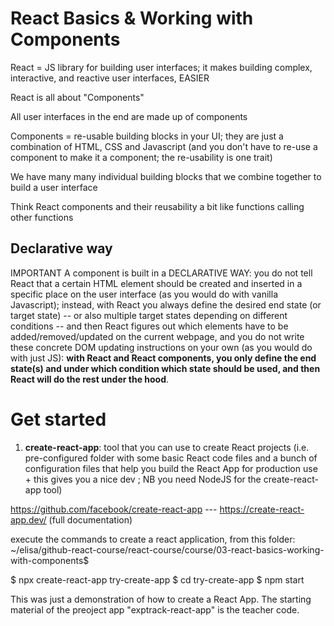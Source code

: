 # React Basics & Working with Components

React = JS library for building user interfaces; it makes building complex, interactive, and reactive user interfaces, EASIER

React is all about "Components"

All user interfaces in the end are made up of components

Components = re-usable building blocks in your UI; they are just a combination of HTML, CSS and Javascript (and you don't have to re-use a component to make it a component; the re-usability is one trait)

We have many many individual building blocks that we combine together to build a user interface


Think React components and their reusability a bit like functions calling other functions

## Declarative way

IMPORTANT A component is built in a DECLARATIVE WAY: you do not tell React that a certain HTML element should be created and inserted in a specific place on the user interface (as you would do with vanilla Javascript); instead, with React you always define the desired end state (or target state) -- or also multiple target states depending on different conditions -- and then React figures out which elements have to be added/removed/updated on the current webpage, and you do not write these concrete DOM updating instructions on your own (as you would do with just JS): **with React and React components, you only define the end state(s) and under which condition which state should be used, and then React will do the rest under the hood**.

# Get started

1. **create-react-app**: tool that you can use to create React projects (i.e. pre-configured folder with some basic React code files and a bunch of configuration files that help you build the React App for production use + this gives you a nice dev ; NB you need NodeJS for the create-react-app tool)

https://github.com/facebook/create-react-app --- https://create-react-app.dev/ (full documentation)

execute the commands to create a react application, from this folder:
~/elisa/github-react-course/react-course/course/03-react-basics-working-with-components$

$ npx create-react-app try-create-app
$ cd try-create-app
$ npm start

This was just a demonstration of how to create a React App. The starting material of the preoject app "exptrack-react-app" is the teacher code.